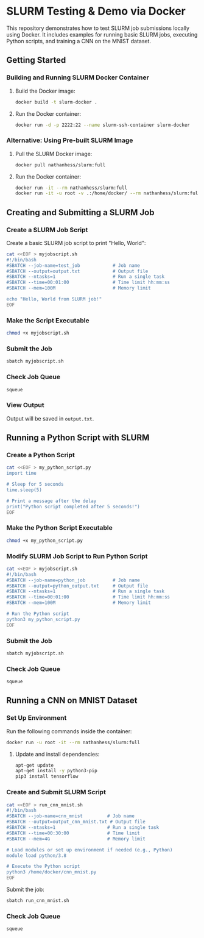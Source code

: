 
# SLURM Testing & Demo via Docker

This repository demonstrates how to test SLURM job submissions locally using Docker. It includes examples for running basic SLURM jobs, executing Python scripts, and training a CNN on the MNIST dataset.

## Getting Started

### Building and Running SLURM Docker Container

1. Build the Docker image:
   ```bash
   docker build -t slurm-docker .
   ```

2. Run the Docker container:
   ```bash
   docker run -d -p 2222:22 --name slurm-ssh-container slurm-docker
   ```

### Alternative: Using Pre-built SLURM Image

1. Pull the SLURM Docker image:
   ```bash
   docker pull nathanhess/slurm:full
   ```

2. Run the Docker container:
   ```bash
   docker run -it --rm nathanhess/slurm:full
   docker run -it -u root -v .:/home/docker/ --rm nathanhess/slurm:full
   ```

## Creating and Submitting a SLURM Job

### Create a SLURM Job Script

Create a basic SLURM job script to print "Hello, World":
```bash
cat <<EOF > myjobscript.sh
#!/bin/bash
#SBATCH --job-name=test_job            # Job name
#SBATCH --output=output.txt            # Output file
#SBATCH --ntasks=1                     # Run a single task
#SBATCH --time=00:01:00                # Time limit hh:mm:ss
#SBATCH --mem=100M                     # Memory limit

echo "Hello, World from SLURM job!"
EOF
```

### Make the Script Executable

```bash
chmod +x myjobscript.sh
```

### Submit the Job

```bash
sbatch myjobscript.sh
```

### Check Job Queue

```bash
squeue
```

### View Output

Output will be saved in `output.txt`.

## Running a Python Script with SLURM

### Create a Python Script

```bash
cat <<EOF > my_python_script.py
import time

# Sleep for 5 seconds
time.sleep(5)

# Print a message after the delay
print("Python script completed after 5 seconds!")
EOF
```

### Make the Python Script Executable

```bash
chmod +x my_python_script.py
```

### Modify SLURM Job Script to Run Python Script

```bash
cat <<EOF > myjobscript.sh
#!/bin/bash
#SBATCH --job-name=python_job          # Job name
#SBATCH --output=python_output.txt     # Output file
#SBATCH --ntasks=1                     # Run a single task
#SBATCH --time=00:01:00                # Time limit hh:mm:ss
#SBATCH --mem=100M                     # Memory limit

# Run the Python script
python3 my_python_script.py
EOF
```

### Submit the Job

```bash
sbatch myjobscript.sh
```

### Check Job Queue

```bash
squeue
```

## Running a CNN on MNIST Dataset

### Set Up Environment

Run the following commands inside the container:
```bash
docker run -u root -it --rm nathanhess/slurm:full
```

1. Update and install dependencies:
   ```bash
   apt-get update
   apt-get install -y python3-pip
   pip3 install tensorflow
   ```

### Create and Submit SLURM Script

```bash
cat <<EOF > run_cnn_mnist.sh
#!/bin/bash
#SBATCH --job-name=cnn_mnist         # Job name
#SBATCH --output=output_cnn_mnist.txt # Output file
#SBATCH --ntasks=1                   # Run a single task
#SBATCH --time=00:30:00              # Time limit
#SBATCH --mem=4G                     # Memory limit

# Load modules or set up environment if needed (e.g., Python)
module load python/3.8

# Execute the Python script
python3 /home/docker/cnn_mnist.py
EOF
```

Submit the job:
```bash
sbatch run_cnn_mnist.sh
```

### Check Job Queue

```bash
squeue
```
